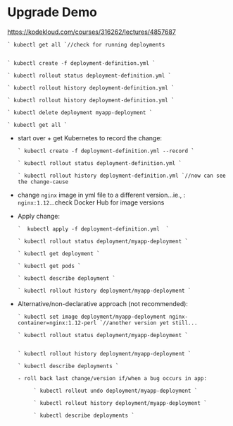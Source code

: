 
# Upgrade Demo

https://kodekloud.com/courses/316262/lectures/4857687

    ` kubectl get all `//check for running deployments


    ` kubectl create -f deployment-definition.yml `

    ` kubectl rollout status deployment-definition.yml `

    ` kubectl rollout history deployment-definition.yml `

    ` kubectl rollout history deployment-definition.yml `

    ` kubectl delete deployment myapp-deployment `

    ` kubectl get all `


- start over + get Kubernetes to record the change:


      ` kubectl create -f deployment-definition.yml --record `

      ` kubectl rollout status deployment-definition.yml `

      ` kubectl rollout history deployment-definition.yml `//now can see the change-cause

- change `nginx` image in yml file to a different version...ie., : ` nginx:1.12`...check Docker Hub for image versions


- Apply change:


      `  kubectl apply -f deployment-definition.yml  `

      ` kubectl rollout status deployment/myapp-deployment `

      ` kubectl get deployment `

      ` kubectl get pods `

      ` kubectl describe deployment `

      ` kubectl rollout history deployment/myapp-deployment `

- Alternative/non-declarative approach (not recommended):

      ` kubectl set image deployment/myapp-deployment nginx-container=nginx:1.12-perl `//another version yet still...

      ` kubectl rollout status deployment/myapp-deployment `


      ` kubectl rollout history deployment/myapp-deployment `

      ` kubectl describe deployments `

      - roll back last change/version if/when a bug occurs in app:

           ` kubectl rollout undo deployment/myapp-deployment `

           ` kubectl rollout history deployment/myapp-deployment `

           ` kubectl describe deployments `


     
